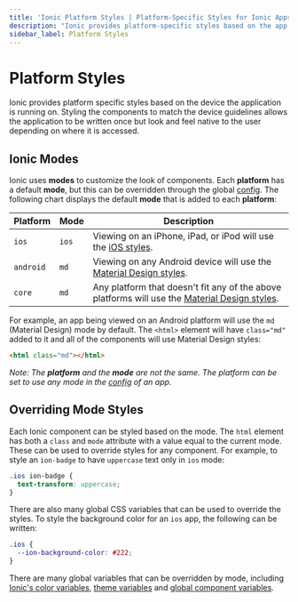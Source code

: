 ```yaml
---
title: 'Ionic Platform Styles | Platform-Specific Styles for Ionic Apps'
description: "Ionic provides platform-specific styles based on the app's device. Styling the components to match the device guidelines allows the app to feel native to users."
sidebar_label: Platform Styles
---
```


# Platform Styles

Ionic provides platform specific styles based on the device the application is running on. Styling the components to match the device guidelines allows the application to be written once but look and feel native to the user depending on where it is accessed.

## Ionic Modes

Ionic uses **modes** to customize the look of components. Each **platform** has a default **mode**, but this can be overridden through the global [config](../angular/config.mdx). The following chart displays the default **mode** that is added to each **platform**:

| Platform  | Mode  | Description                                                                                                                      |
| --------- | ----- | -------------------------------------------------------------------------------------------------------------------------------- |
| `ios`     | `ios` | Viewing on an iPhone, iPad, or iPod will use the [iOS styles](https://www.apple.com/ios).                                        |
| `android` | `md`  | Viewing on any Android device will use the [Material Design styles](https://material.io/guidelines/).                            |
| `core`    | `md`  | Any platform that doesn't fit any of the above platforms will use the [Material Design styles](https://material.io/guidelines/). |

For example, an app being viewed on an Android platform will use the `md` (Material Design) mode by default. The `<html>` element will have `class="md"` added to it and all of the components will use Material Design styles:

```html
<html class="md"></html>
```

_Note: The **platform** and the **mode** are not the same. The platform can be set to use any mode in the [config](../angular/config.mdx) of an app._

## Overriding Mode Styles

Each Ionic component can be styled based on the mode. The `html` element has both a `class` and `mode` attribute with a value equal to the current mode. These can be used to override styles for any component. For example, to style an `ion-badge` to have `uppercase` text only in `ios` mode:

```css
.ios ion-badge {
  text-transform: uppercase;
}
```

There are also many global CSS variables that can be used to override the styles. To style the background color for an `ios` app, the following can be written:

```css
.ios {
  --ion-background-color: #222;
}
```

There are many global variables that can be overridden by mode, including [Ionic's color variables](colors.md), [theme variables](themes.md) and [global component variables](advanced.md).
